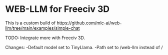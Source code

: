 WEB-LLM for Freeciv 3D
========================



This is a custom build of https://github.com/mlc-ai/web-llm/tree/main/examples/simple-chat


TODO:
Integrate more with Freeciv 3D.

Changes:
-Default model set to TinyLlama.
-Path set to /web-llm instead of /